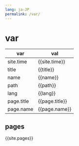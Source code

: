 ```yaml
---
lang: ja-JP
permalink: /var/
---
```


# var

var|val
---|---
site.time|{{site.time}}
title|{{title}}
name|{{name}}
path|{{path}}
lang|{{lang}}
page.title|{{page.title}}
page.name|{{page.name}}

## pages

{{site.pages}}
